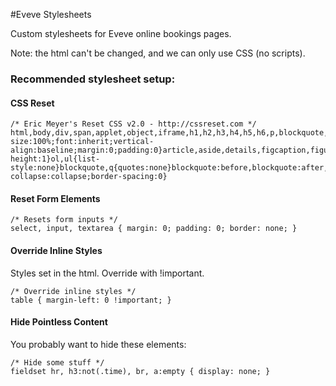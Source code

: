 #Eveve Stylesheets

Custom stylesheets for Eveve online bookings pages.

Note: the html can't be changed, and we can only use CSS (no scripts).

### Recommended stylesheet setup:

#### CSS Reset
```
/* Eric Meyer's Reset CSS v2.0 - http://cssreset.com */
html,body,div,span,applet,object,iframe,h1,h2,h3,h4,h5,h6,p,blockquote,pre,a,abbr,acronym,address,big,cite,code,del,dfn,em,img,ins,kbd,q,s,samp,small,strike,strong,sub,sup,tt,var,b,u,i,center,dl,dt,dd,ol,ul,li,fieldset,form,label,legend,table,caption,tbody,tfoot,thead,tr,th,td,article,aside,canvas,details,embed,figure,figcaption,footer,header,hgroup,menu,nav,output,ruby,section,summary,time,mark,audio,video{border:0;font-size:100%;font:inherit;vertical-align:baseline;margin:0;padding:0}article,aside,details,figcaption,figure,footer,header,hgroup,menu,nav,section{display:block}body{line-height:1}ol,ul{list-style:none}blockquote,q{quotes:none}blockquote:before,blockquote:after,q:before,q:after{content:none}table{border-collapse:collapse;border-spacing:0}
```

#### Reset Form Elements
```
/* Resets form inputs */
select, input, textarea { margin: 0; padding: 0; border: none; }
```

#### Override Inline Styles
Styles set in the html. Override with !important.
```
/* Override inline styles */
table { margin-left: 0 !important; }
```

#### Hide Pointless Content
You probably want to hide these elements:
```
/* Hide some stuff */
fieldset hr, h3:not(.time), br, a:empty { display: none; }
```
